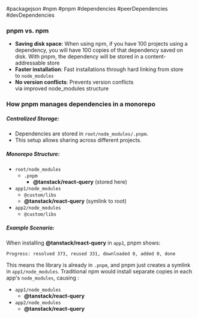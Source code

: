 #packagejson #npm #pnpm #dependencies #peerDependencies #devDependencies

### pnpm vs. npm

-   **Saving disk space**: When using npm, if you have 100 projects using a dependency, you will have 100 copies of that dependency saved on disk. With pnpm, the dependency will be stored in a content-addressable store
-   **Faster installation**: Fast installations through hard linking from store to `node_modules`
-   **No version conflicts**: Prevents version conflicts via improved node_modules structure

### How pnpm manages dependencies in a monorepo

##### Centralized Storage:

-   Dependencies are stored in `root/node_modules/.pnpm`.
-   This setup allows sharing across different projects.

##### Monorepo Structure:

-   `root/node_modules`
    -   `.pnpm`
        -   **@tanstack/react-query** (stored here)
-   `app1/node_modules`
    -   `@custom/libs`
    -   **@tanstack/react-query** (symlink to root)
-   `app2/node_modules`
    -   `@custom/libs`

##### Example Scenario:

When installing **@tanstack/react-query** in `app1`, pnpm shows:

`Progress: resolved 373, reused 331, downloaded 0, added 0, done`

This means the library is already in `.pnpm`, and pnpm just creates a symlink in `app1/node_modules`. Traditional npm would install separate copies in each app's `node_modules`, causing :

-   `app1/node_modules`
    -   **@tanstack/react-query**
-   `app2/node_modules`
    -   **@tanstack/react-query**

